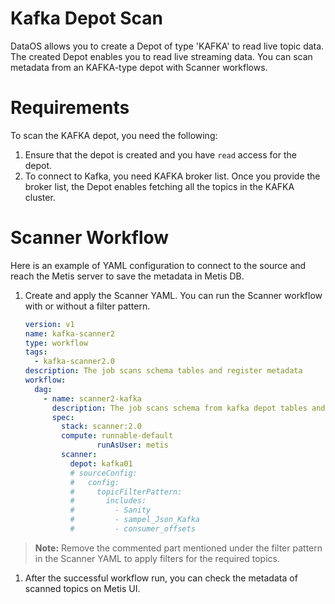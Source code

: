 # **Kafka Depot Scan**

DataOS allows you to create a Depot of type 'KAFKA' to read live topic data. The created Depot enables you to read live streaming data. You can scan metadata from an KAFKA-type depot with Scanner workflows.

# **Requirements**

To scan the KAFKA depot, you need the following:

1. Ensure that the depot is created and you have `read` access for the depot.
2. To connect to Kafka, you need KAFKA broker list. Once you provide the broker list, the Depot enables fetching all the topics in the KAFKA cluster.

# **Scanner Workflow**

Here is an example of YAML configuration to connect to the source and reach the Metis server to save the metadata in Metis DB.

1. Create and apply the Scanner YAML. You can run the Scanner workflow with or without a filter pattern. 
    
    ```yaml
    version: v1
    name: kafka-scanner2
    type: workflow
    tags:
      - kafka-scanner2.0
    description: The job scans schema tables and register metadata
    workflow:
      dag:
        - name: scanner2-kafka
          description: The job scans schema from kafka depot tables and register metadata to metis2
          spec:
            stack: scanner:2.0
            compute: runnable-default
    				runAsUser: metis
            scanner:
              depot: kafka01
              # sourceConfig:
              #   config:
              #     topicFilterPattern:
              #       includes:
              #         - Sanity
              #         - sampel_Json_Kafka
              #         - consumer_offsets
    ```
    

> **Note:** Remove the commented part mentioned under the filter pattern in the Scanner YAML to apply filters for the required topics.
> 
1. After the successful workflow run, you can check the metadata of scanned topics on Metis UI.